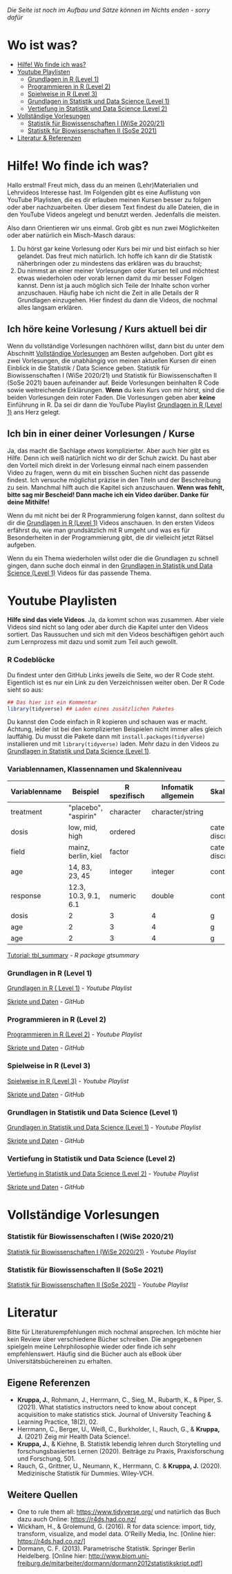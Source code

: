*Die Seite ist noch im Aufbau und Sätze können im Nichts enden - sorry dafür*

# Wo ist was?

- [Hilfe! Wo finde ich was?](#hilfe-wo-finde-ich-was)
- [Youtube Playlisten](#youtube-playlisten)
	-  [Grundlagen in R (Level 1)](#grundlagen-in-r-level-1)
	-  [Programmieren in R (Level 2)](#programmieren-in-r-level-2)
	-  [Spielweise in R (Level 3)](#spielweise-in-r-level-3)
	-  [Grundlagen in Statistik und Data Science (Level 1)](#grundlagen-in-statistik-und-data-science-level-1)
	-  [Vertiefung in Statistik und Data Science (Level 2)](#vertiefung-in-statistik-und-data-science-level-2)
- [Vollständige Vorlesungen](#vollständige-vorlesungen)
	- [Statistik für Biowissenschaften I (WiSe 2020/21)](#statistik-für-biowissenschaften-i-wise-202021)
	- [Statistik für Biowissenschaften II (SoSe 2021)](#statistik-für-biowissenschaften-ii-sose-2021)
- [Literatur & Referenzen](#literatur)

# Hilfe! Wo finde ich was?

Hallo erstmal! Freut mich, dass du an meinen (Lehr)Materialien und Lehrvideos Interesse hast. Im Folgenden gibt es eine Auflistung von YouTube Playlisten, die es dir erlauben meinen Kursen besser zu folgen oder aber nachzuarbeiten. Über diesem Text findest du alle Dateien, die in den YouTube Videos angelegt und benutzt werden. Jedenfalls die meisten. 

Also dann Orientieren wir uns einmal. Grob gibt es nun zwei Möglichkeiten oder aber natürlich ein Misch-Masch daraus: 

1. Du hörst gar keine Vorlesung oder Kurs bei mir und bist einfach so hier gelandet. Das freut mich natürlich. Ich hoffe ich kann dir die Statistik näherbringen oder zu mindestens das erklären was du brauchst;
2. Du nimmst an einer meiner Vorlesungen oder Kursen teil und möchtest etwas wiederholen oder vorab lernen damit du mir besser Folgen kannst. Denn ist ja auch möglich sich Teile der Inhalte schon vorher anzuschauen. Häufig habe ich nicht die Zeit in alle Details der R Grundlagen einzugehen. Hier findest du dann die Videos, die nochmal alles langsam erklären.

## Ich höre keine Vorlesung / Kurs aktuell bei dir

Wenn du vollständige Vorlesungen nachhören willst, dann bist du unter dem Abschnitt [Vollständige Vorlesungen](#vollständige-vorlesungen) am Besten aufgehoben. Dort gibt es zwei Vorlesungen, die unabhängig von meinen aktuellen Kursen dir einen Einblick in die Statistik / Data Science geben. Statistik für Biowissenschaften I (WiSe 2020/21) und Statistik für Biowissenschaften II (SoSe 2021) bauen aufeinander auf. Beide Vorlesungen beinhalten R Code sowie weitreichende Erklärungen. **Wenn** du kein Kurs von mir hörst, sind die beiden Vorlesungen dein roter Faden. Die Vorlesungen geben aber **keine** Einführung in R. Da sei dir dann die YouTube Playlist [Grundlagen in R (Level 1)](#grundlagen-in-r-level-1) ans Herz gelegt.

## Ich bin in einer deiner Vorlesungen / Kurse

Ja, das macht die Sachlage *etwas* komplizierter. Aber auch hier gibt es Hilfe. Denn ich weiß natürlich nicht wo dir der Schuh zwickt. Du hast aber den Vorteil mich direkt in der Vorlesung einmal nach einem passenden Video zu fragen, wenn du mit ein bisschen Suchen nicht das passende findest. Ich versuche möglichst präzise in den Titeln und der Beschreibung zu sein. Manchmal hilft auch die Kapitel sich anzuschauen. **Wenn was fehlt, bitte sag mir Bescheid! Dann mache ich ein Video darüber. Danke für deine Mithilfe!**

Wenn du mit nicht bei der R Programmierung folgen kannst, dann solltest du dir die [Grundlagen in R (Level 1)](#grundlagen-in-r-level-1) Videos anschauen. In den ersten Videos erfährst du, wie man grundsätzlich mit R umgeht und was es für Besonderheiten in der Programmierung gibt, die dir vielleicht jetzt Rätsel aufgeben.

Wenn du ein Thema wiederholen willst oder die die Grundlagen zu schnell gingen, dann suche doch einmal in den [Grundlagen in Statistik und Data Science (Level 1)](#grundlagen-in-statistik-und-data-science-level-1) Videos für das passende Thema.

# Youtube Playlisten

**Hilfe sind das viele Videos**. Ja, da kommt schon was zusammen. Aber viele Videos sind nicht so lang oder aber durch die Kapitel unter den Videos sortiert. Das Raussuchen und sich mit den Videos beschäftigen gehört auch zum Lernprozess mit dazu und somit zum Teil auch gewollt. 

### R Codeblöcke

Du findest unter den GitHub Links jeweils die Seite, wo der R Code steht. Eigentlich ist es nur ein Link zu den Verzeichnissen weiter oben. Der R Code sieht so aus:
```r
## Das hier ist ein Kommentar
library(tidyverse) ## Laden eines zusätzlichen Paketes
```
Du kannst den Code einfach in R kopieren und schauen was er macht. Achtung, leider ist bei den komplizierten Beispielen nicht immer alles gleich lauffähig. Du musst die Pakete dann mit `install.packages(tidyverse)` installieren und mit `library(tidyverse)` laden. Mehr dazu in den Videos zu [Grundlagen in Statistik und Data Science (Level 1)](#grundlagen-in-statistik-und-data-science-level-1).

### Variablennamen, Klassennamen und Skalenniveau

Variablenname | Beispiel | R spezifisch | Infomatik allgemein | Skalenniveau 
--- | --- | --- | ---  | ---
treatment | "placebo", "aspirin" | character | character/string | 
dosis | low, mid, high | ordered |  | categorical / discrete
field | mainz, berlin, kiel | factor |  | categorical / discrete
age | 14, 83, 23, 45 | integer | integer | continuous
response | 12.3, 10.3, 9.1, 6.1 | numeric | double | continuous
dosis | 2 | 3 | 4 | g
age | 2 | 3 | 4 | g
age | 2 | 3 | 4 | g


[Tutorial: tbl_summary](http://www.danieldsjoberg.com/gtsummary/articles/tbl_summary.html) - _R package gtsummary_

### Grundlagen in R (Level 1)
[Grundlagen in R ( Level 1)](https://www.youtube.com/playlist?list=PLe51bCp9JvEFUnFqaJG5aRmON9i1ZbOYC) - _Youtube Playlist_

[Skripte und Daten](https://github.com/jkruppa/teaching/tree/main/Grundlagen%20in%20R%20(Level%201)#readme) - _GitHub_

### Programmieren in R (Level 2) 
[Programmieren in R (Level 2)](https://www.youtube.com/playlist?list=PLe51bCp9JvEFp6T3BKhWGoC2mF-ID31co) - _Youtube Playlist_

[Skripte und Daten](https://github.com/jkruppa/teaching/tree/main/Programmieren%20in%20R%20(Level%202)#readme) - _GitHub_

### Spielweise in R (Level 3)
[Spielweise in R (Level 3)](https://www.youtube.com/playlist?list=PLe51bCp9JvEFZeYClBKad6yurjUzc8jXp) - _Youtube Playlist_

[Skripte und Daten](https://github.com/jkruppa/teaching/tree/main/Spielweise%20in%20R%20(Level%203)#readme) - _GitHub_

### Grundlagen in Statistik und Data Science (Level 1)
[Grundlagen in Statistik und Data Science (Level 1)](https://www.youtube.com/playlist?list=PLe51bCp9JvEHA3HK3OJfjyENEja0Omser) - _Youtube Playlist_

[Skripte und Daten](https://github.com/jkruppa/teaching/tree/main/Grundlagen%20in%20Statistik%20und%20Data%20Science%20(Level%201)#readme) - _GitHub_

### Vertiefung in Statistik und Data Science (Level 2)
[Vertiefung in Statistik und Data Science (Level 2)](https://www.youtube.com/playlist?list=PLe51bCp9JvEGYfNSmEPWBj6JGpNf8JNu6) - _Youtube Playlist_

[Skripte und Daten](https://github.com/jkruppa/teaching/tree/main/Vertiefung%20in%20Statistik%20und%20Data%20Science%20(Level%202)#readme) - _GitHub_

# Vollständige Vorlesungen

### Statistik für Biowissenschaften I (WiSe 2020/21)
[Statistik für Biowissenschaften I (WiSe 2020/21)](https://www.youtube.com/playlist?list=PLe51bCp9JvEHELp0HFqtAvUQg_VSkDc9n) - _Youtube Playlist_

### Statistik für Biowissenschaften II (SoSe 2021)
[Statistik für Biowissenschaften II (SoSe 2021)](https://www.youtube.com/playlist?list=PLe51bCp9JvEGVmH5pkJUnj-7Y-uK3_yV_) - _Youtube Playlist_

# Literatur

Bitte für Literaturempfehlungen mich nochmal ansprechen. Ich möchte hier kein Review über verschiedene Bücher schreiben. Die angegebenen spielgeln meine Lehrphilosophie wieder oder finde ich sehr empfehlenswert. Häufig sind die Bücher auch als eBook über Universitätsbüchereinen zu erhalten.

## Eigene Referenzen
- **Kruppa, J.**, Rohmann, J., Herrmann, C., Sieg, M., Rubarth, K., & Piper, S. (2021). What statistics instructors need to know about concept acquisition to make statistics stick. Journal of University Teaching & Learning Practice, 18(2), 02.
- Herrmann, C., Berger, U., Weiß, C., Burkholder, I., Rauch, G., & **Kruppa, J.** (2021) Zeig mir Health Data Science!.
- **Kruppa, J.**, & Kiehne, B. Statistik lebendig lehren durch Storytelling und forschungsbasiertes Lernen (2020). Beiträge zu Praxis, Praxisforschung und Forschung, 501.
- Rauch, G., Grittner, U., Neumann, K., Herrmann, C. & **Kruppa, J.** (2020). Medizinische Statistik für Dummies. Wiley-VCH.

## Weitere Quellen
- One to rule them all: https://www.tidyverse.org/ und natürlich das Buch dazu auch Online: https://r4ds.had.co.nz/
- Wickham, H., & Grolemund, G. (2016). R for data science: import, tidy, transform, visualize, and model data. O'Reilly Media, Inc. [Online hier: https://r4ds.had.co.nz/]
- Dormann, C. F. (2013). Parametrische Statistik. Springer Berlin Heidelberg. [Online hier: http://www.biom.uni-freiburg.de/mitarbeiter/dormann/dormann2012statistikskript.pdf]
